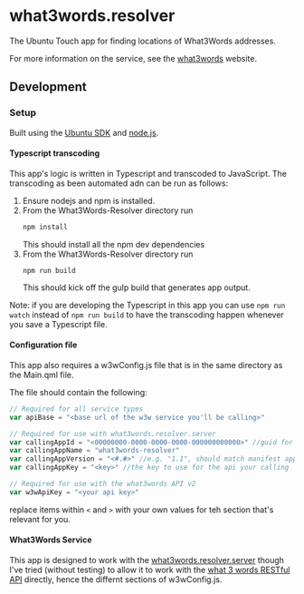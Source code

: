 # what3words.resolver
The Ubuntu Touch app for finding locations of What3Words addresses.

For more information on the service, see the [what3words](http://what3words.com) website.

## Development

### Setup

Built using the [Ubuntu SDK](https://developer.ubuntu.com/en/phone/platform/sdk/) and [node.js](https://nodejs.org).

#### Typescript transcoding

This app's logic is written in Typescript and transcoded to JavaScript.
The transcoding as been automated adn can be run as follows:

1. Ensure nodejs and npm is installed.
2. From the What3Words-Resolver directory run
    ```bash
    npm install
    ```
    This should install all the npm dev dependencies
3. From the What3Words-Resolver directory run
    ```
    npm run build
    ```
    This should kick off the gulp build that generates app output.

Note: if you are developing the Typescript in this app you can use `npm run watch` instead of `npm run build`
to have the transcoding happen whenever you save a Typescript file.
 
#### Configuration file

This app also requires a w3wConfig.js file that is in the same directory as the Main.qml file.

The file should contain the following:

```javascript
// Required for all service types
var apiBase = "<base url of the w3w service you'll be calling>"

// Required for use with what3words.resolver.server
var callingAppId = "<00000000-0000-0000-0000-000000000000>" //guid for this version of what3words resolver
var callingAppName = "what3words-resolver"
var callingAppVersion = "<#.#>" //e.g. "1.1", should match manifest app version
var callingAppKey = "<key>" //the key to use for the api your calling

// Required for use with the what3words API v2
var w3wApiKey = "<your api key>"
```
replace items within `<` and `>` with your own values for teh section that's relevant for you.

#### What3Words Service

This app is designed to work with the [what3words.resolver.server](https://github.com/SiCoe/what3words.resolver.server)
though I've tried (without testing) to allow it to work with the [what 3 words RESTful API](https://docs.what3words.com/api/v2/) directly, hence the differnt sections of w3wConfig.js.
